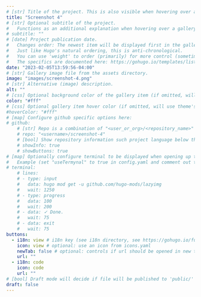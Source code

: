 ```yaml
---
# [str] Title of the project. This is also visible when hovering over a gallery item.
title: "Screenshot 4"
# [str] Optional subtitle of the project. 
#   Functions as an additional explanation when hovering over a gallery item (comment out the following line).
# subtitle: ""
# [date] Project publication date.
#   Changes order: The newest item will be displayed first in the gallery. 
#   Just like Hugo's natural ordering, this is anti-chronological.
#   You can use 'weight' to order (primarily) for more control (sometimes it makes sense to put old items before new ones).
#   The specifics are documented here: https://gohugo.io/templates/lists/#order-content
date: "2023-02-05T13:59:56-04:00"
# [str] Gallery image file from the assets directory. 
image: "images/screenshot-4.png"
# [str] Alternative (image) description.
alt: ""
# [css] Optional background color of the gallery item (if omitted, will use theme's fallback).
color: "#fff"
# [css] Optional gallery item hover color (if omitted, will use theme's fallback).
#hoverColor: "#fff"
# [map] Configure github specific options here:
# github: 
    # [str] Repo is a combination of "<user_or_org>/<repository_name>"
    # repo: "<username>/screenshot-4"
    # [bool] Show repository information such project language below the buttons.
    # showInfo: true
    # showButtons: true
# [map] Optionally configure terminal to be displayed when opening up the gallery item:
#   Example (set "useTermynal" to true in config.yaml and comment out to test it):
# terminal:
    # lines:
    # - type: input
    #   data: hugo mod get -u github.com/hugo-mods/lazyimg 
    #   wait: 1250
    # - type: progress
    #   data: 100
    #   wait: 200
    # - data: ✓ Done.
    #   wait: 75
    # - data: exit
    #   wait: 75
buttons:
  - i18n: view # i18n key (see i18n directory, see https://gohugo.io/functions/i18n/)
    icon: view # optional: use an icon from icons.yaml
    newTab: false # optional: controls if url should be opened in new tab
    url: ""
  - i18n: code 
    icon: code
    url: ""
# [bool] Draft mode will decide if file will be published to 'public/' directory.
draft: false
---
```


